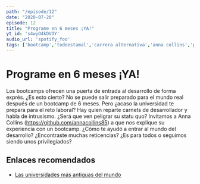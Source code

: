 ```yaml
---
path: "/episode/12"
date: "2020-07-20"
episode: 12
title: "Programe en 6 meses ¡YA!"
yt_id: 's4wyO4kDVOY'
audio_url: 'spotify_foo'
tags: ['bootcamp','todoestamal','carrera alternativa','anna collins','podcast']
---
```

# Programe en 6 meses ¡YA!

Los bootcamps ofrecen una puerta de entrada al desarrollo de forma exprés. ¿Es esto cierto? No se puede salir preparado para el mundo real después de un bootcamp de 6 meses. Pero ¿acaso la universidad te prepara para el reto laboral? Hay quien reparte carnets de desarrollador y habla de intrusismo. ¿Será que ven peligrar su statu quo? Invitamos a Anna Collins (https://github.com/annacollins85) a que nos explique su experiencia con un bootcamp. ¿Cómo te ayudó a entrar al mundo del desarrollo? ¿Encontraste muchas reticencias? ¿Es para todos o seguimos siendo unos privilegiados?

## Enlaces recomendados
- [Las universidades más antiguas del mundo](https://www.losapuntesdelviajero.com/las-universidades-mas-antiguas-del-mundo/)
